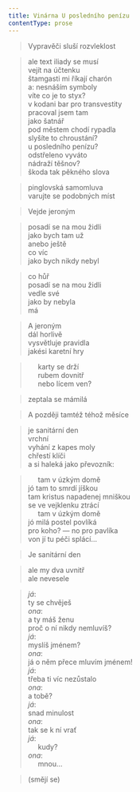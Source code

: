 ```yaml
---
title: Vinárna U posledního penízu
contentType: prose
---
```


> Vypravěči sluší rozvleklost

> ale text iliady se musí  
> vejít na účtenku  
> štamgasti mi říkají charón  
> a: nesnáším symboly  
> víte co je to styx?  
> v kodani bar pro transvestity  
> pracoval jsem tam  
> jako šatnář  
> pod městem chodí rypadla  
> slyšíte to chroustání?  
> u posledního penízu?  
> odstřeleno vyváto  
> nádraží těšnov?  
> škoda tak pěkného slova

> pinglovská samomluva  
> varujte se podobných míst

> Vejde jeroným

> posadí se na mou židli  
> jako bych tam už  
> anebo ještě  
> co víc  
> jako bych nikdy nebyl

> co hůř  
> posadí se na mou židli  
> vedle své  
> jako by nebyla  
> má

> A jeroným  
> dál horlivě  
> vysvětluje pravidla  
> jakési karetní hry

>      karty se drží  
>      rubem dovnitř  
>      nebo lícem ven?

> zeptala se mámilá

> A později tamtéž téhož měsíce

> je sanitární den  
> vrchní  
> vyhání z kapes moly  
> chřestí klíči  
> a si haleká jako převozník:

>      tam v úzkým domě  
> jó tam to smrdí jíškou  
> tam kristus napadenej mniškou  
> se ve vejklenku ztrácí  
>      tam v úzkým domě  
> jó milá postel povlíká  
> pro koho? — no pro pavlíka  
> von jí tu péči splácí…

> Je sanitární den

> ale my dva uvnitř  
> ale nevesele

> _já_:  
> ty se chvěješ  
> _ona_:  
> a ty máš ženu  
> proč o ní nikdy nemluvíš?  
> _já_:  
> myslíš jménem?  
> _ona_:  
> já o něm přece mluvím jménem!  
> _já_:  
> třeba ti víc nezůstalo  
> _ona_:  
> a tobě?  
> _já_:  
> snad minulost  
> _ona_:  
> tak se k ní vrať  
> _já_:  
>      kudy?  
> _ona_:  
>      mnou…

> (smějí se)
